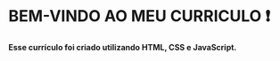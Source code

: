 # BEM-VINDO AO MEU CURRICULO :exclamation:
#### Esse currículo foi criado utilizando HTML, CSS e JavaScript.